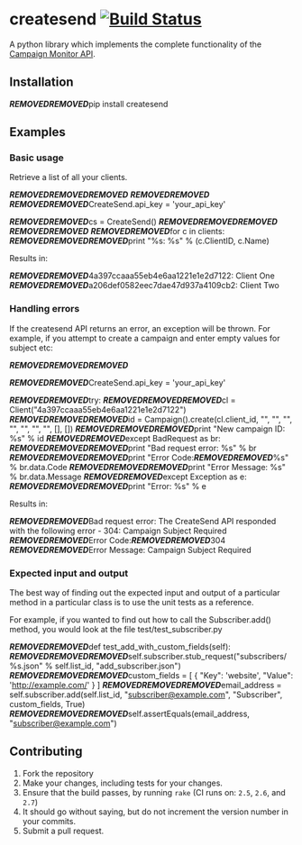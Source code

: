 # createsend [![Build Status](https://secure.travis-ci.org/campaignmonitor/createsend-python.png)][travis]
A python library which implements the complete functionality of the [Campaign Monitor API](http://www.campaignmonitor.com/api/).

[travis]: http://travis-ci.org/campaignmonitor/createsend-python

## Installation

***REMOVED******REMOVED***pip install createsend

## Examples

### Basic usage
Retrieve a list of all your clients.

***REMOVED******REMOVED******REMOVED***
***REMOVED******REMOVED***
***REMOVED******REMOVED***CreateSend.api_key = 'your_api_key'

***REMOVED******REMOVED***cs = CreateSend()
***REMOVED******REMOVED******REMOVED***
***REMOVED******REMOVED***
***REMOVED******REMOVED***for c in clients:
***REMOVED******REMOVED******REMOVED***print "%s: %s" % (c.ClientID, c.Name)

Results in:

***REMOVED******REMOVED***4a397ccaaa55eb4e6aa1221e1e2d7122: Client One
***REMOVED******REMOVED***a206def0582eec7dae47d937a4109cb2: Client Two

### Handling errors
If the createsend API returns an error, an exception will be thrown. For example, if you attempt to create a campaign and enter empty values for subject etc:

***REMOVED******REMOVED******REMOVED***

***REMOVED******REMOVED***CreateSend.api_key = 'your_api_key'

***REMOVED******REMOVED***try:
***REMOVED******REMOVED******REMOVED***cl = Client("4a397ccaaa55eb4e6aa1221e1e2d7122")
***REMOVED******REMOVED******REMOVED***id = Campaign().create(cl.client_id, "", "", "", "", "", "", "", [], [])
***REMOVED******REMOVED******REMOVED***print "New campaign ID: %s" % id
***REMOVED******REMOVED***except BadRequest as br:
***REMOVED******REMOVED******REMOVED***print "Bad request error: %s" % br
***REMOVED******REMOVED******REMOVED***print "Error Code:***REMOVED******REMOVED***%s" % br.data.Code
***REMOVED******REMOVED******REMOVED***print "Error Message: %s" % br.data.Message
***REMOVED******REMOVED***except Exception as e:
***REMOVED******REMOVED******REMOVED***print "Error: %s" % e

Results in:

***REMOVED******REMOVED***Bad request error: The CreateSend API responded with the following error - 304: Campaign Subject Required
***REMOVED******REMOVED***Error Code:***REMOVED******REMOVED***304
***REMOVED******REMOVED***Error Message: Campaign Subject Required

### Expected input and output
The best way of finding out the expected input and output of a particular method in a particular class is to use the unit tests as a reference.

For example, if you wanted to find out how to call the Subscriber.add() method, you would look at the file test/test_subscriber.py

***REMOVED******REMOVED***def test_add_with_custom_fields(self):
***REMOVED******REMOVED******REMOVED***self.subscriber.stub_request("subscribers/%s.json" % self.list_id, "add_subscriber.json")
***REMOVED******REMOVED******REMOVED***custom_fields = [ { "Key": 'website', "Value": 'http://example.com/' } ]
***REMOVED******REMOVED******REMOVED***email_address = self.subscriber.add(self.list_id, "subscriber@example.com", "Subscriber", custom_fields, True)
***REMOVED******REMOVED******REMOVED***self.assertEquals(email_address, "subscriber@example.com")

## Contributing
1. Fork the repository
2. Make your changes, including tests for your changes.
3. Ensure that the build passes, by running `rake` (CI runs on: `2.5`, `2.6`, and `2.7`)
4. It should go without saying, but do not increment the version number in your commits.
5. Submit a pull request.